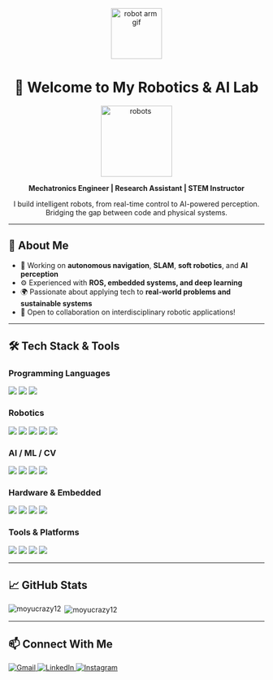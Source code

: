 <p align="center">
  <img src="https://i.gifer.com/7VE.gif" width="100" alt="robot arm gif"/>
</p>

<h1 align="center">🤖 Welcome to My Robotics & AI Lab</h1>

<p align="center">
  <img src="https://cdn.prod.website-files.com/6479eab6eb2ed5e597810e9e/67efa6c1205df5cad940d3cd_677bd79c59e3a46eea413842_6605534f85f6069bdc30164f_Robotics%2525203.gif" width="140" alt="robots"/>
</p>


<p align="center">
  <strong>Mechatronics Engineer | Research Assistant | STEM Instructor</strong>  
</p>
<p align="center">
  I build intelligent robots, from real-time control to AI-powered perception.  
  Bridging the gap between code and physical systems.
</p>

---

## 🧠 About Me

- 🔬 Working on **autonomous navigation**, **SLAM**, **soft robotics**, and **AI perception**
- ⚙️ Experienced with **ROS, embedded systems, and deep learning**
- 🌍 Passionate about applying tech to **real-world problems and sustainable systems**
- 🚀 Open to collaboration on interdisciplinary robotic applications!

---

## 🛠️ Tech Stack & Tools

### Programming Languages

<p>
  <img src="https://img.shields.io/badge/Python-3776AB?style=for-the-badge&logo=python&logoColor=white"/>
  <img src="https://img.shields.io/badge/C++-00599C?style=for-the-badge&logo=c%2B%2B&logoColor=white"/>
  <img src="https://img.shields.io/badge/MATLAB-0076A8?style=for-the-badge&logo=mathworks&logoColor=white"/>
</p>

### Robotics

<p>
  <img src="https://img.shields.io/badge/ROS-22314E?style=for-the-badge&logo=ros&logoColor=white"/>
  <img src="https://img.shields.io/badge/ROS2-22314E?style=for-the-badge&logo=ros&logoColor=white"/>
  <img src="https://img.shields.io/badge/Gazebo-2C528C?style=for-the-badge&logoColor=white"/>
  <img src="https://img.shields.io/badge/RViz-00599C?style=for-the-badge&logo=ubuntu&logoColor=white"/>
  <img src="https://img.shields.io/badge/MoveIt-4C4C4C?style=for-the-badge&logo=robotframework&logoColor=white"/>
</p>

### AI / ML / CV

<p>
  <img src="https://img.shields.io/badge/PyTorch-EE4C2C?style=for-the-badge&logo=pytorch&logoColor=white"/>
  <img src="https://img.shields.io/badge/TensorFlow-FF6F00?style=for-the-badge&logo=tensorflow&logoColor=white"/>
  <img src="https://img.shields.io/badge/OpenCV-5C3EE8?style=for-the-badge&logo=opencv&logoColor=white"/>
  <img src="https://img.shields.io/badge/scikit--learn-F7931E?style=for-the-badge&logo=scikit-learn&logoColor=white"/>
</p>

### Hardware & Embedded

<p>
  <img src="https://img.shields.io/badge/Arduino-00979D?style=for-the-badge&logo=arduino&logoColor=white"/>
  <img src="https://img.shields.io/badge/Raspberry%20Pi-C51A4A?style=for-the-badge&logo=raspberry-pi&logoColor=white"/>
  <img src="https://img.shields.io/badge/NVIDIA-Jetson-76B900?style=for-the-badge&logo=nvidia&logoColor=white"/>
  <img src="https://img.shields.io/badge/Teensy-555555?style=for-the-badge&logo=usb&logoColor=white"/>
</p>

### Tools & Platforms

<p>
  <img src="https://img.shields.io/badge/Docker-2496ED?style=for-the-badge&logo=docker&logoColor=white"/>
  <img src="https://img.shields.io/badge/Linux-FCC624?style=for-the-badge&logo=linux&logoColor=black"/>
  <img src="https://img.shields.io/badge/Git-F05032?style=for-the-badge&logo=git&logoColor=white"/>
  <img src="https://img.shields.io/badge/VS%20Code-007ACC?style=for-the-badge&logo=visual-studio-code&logoColor=white"/>
</p>

---

## 📈 GitHub Stats

<p><img align="left" src="https://github-readme-stats.vercel.app/api/top-langs?username=moyucrazy12&show_icons=true&locale=en&layout=compact" alt="moyucrazy12" /></p>

<p>&nbsp;<img align="center" src="https://github-readme-stats.vercel.app/api?username=moyucrazy12&show_icons=true&locale=en" alt="moyucrazy12" /></p>

---

## 📫 Connect With Me

<p align="left">
  <a href="mailto:c.mallqui@pucp.edu.pe" target="_blank">
    <img alt="Gmail" src="https://img.shields.io/badge/Gmail-D14836?style=for-the-badge&logo=gmail&logoColor=white"/>
  </a>
  <a href="www.linkedin.com/in/cristhian-mallqui-castro" target="_blank">
    <img alt="LinkedIn" src="https://img.shields.io/badge/LinkedIn-0A66C2?style=for-the-badge&logo=linkedin&logoColor=white"/>
  </a>
  <a href="https://www.instagram.com/crisspaceee/" target="_blank">
    <img alt="Instagram" src="https://img.shields.io/badge/Instagram-E4405F?style=for-the-badge&logo=instagram&logoColor=white"/>
  </a>
</p>

